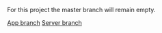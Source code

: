 For this project the master branch will remain empty.

[App branch](https://github.com/MonJamp/ProShift/tree/app)
[Server branch](https://github.com/MonJamp/ProShift/tree/server)
